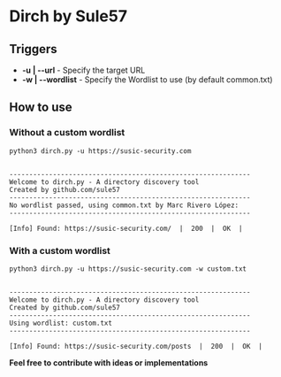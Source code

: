 # Dirch by Sule57

## Triggers

* **-u | --url** - Specify the target URL
* **-w | --wordlist** - Specify the Wordlist to use (by default common.txt)

## How to use

### Without a custom wordlist

```
python3 dirch.py -u https://susic-security.com


-------------------------------------------------------------
Welcome to dirch.py - A directory discovery tool
Created by github.com/sule57
-------------------------------------------------------------
No wordlist passed, using common.txt by Marc Rivero López: 
-------------------------------------------------------------

[Info] Found: https://susic-security.com/  |  200  |  OK  |
```

### With a custom wordlist

```
python3 dirch.py -u https://susic-security.com -w custom.txt


-------------------------------------------------------------
Welcome to dirch.py - A directory discovery tool
Created by github.com/sule57
-------------------------------------------------------------
Using wordlist: custom.txt
-------------------------------------------------------------

[Info] Found: https://susic-security.com/posts  |  200  |  OK  |
```

**Feel free to contribute with ideas or implementations**
